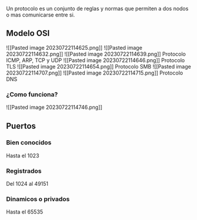 Un protocolo es un conjunto de reglas y normas que permiten a dos nodos o mas comunicarse entre si.
## Modelo OSI
![[Pasted image 20230722114625.png]]
![[Pasted image 20230722114632.png]]
![[Pasted image 20230722114639.png]]
Protocolo ICMP, ARP, TCP y UDP
![[Pasted image 20230722114646.png]]
Protocolo TLS
![[Pasted image 20230722114654.png]]
Protocolo SMB
![[Pasted image 20230722114707.png]]
![[Pasted image 20230722114715.png]]
Protocolo DNS
### ¿Como funciona?
![[Pasted image 20230722114746.png]]
## Puertos 
### Bien conocidos
Hasta el 1023
### Registrados
Del 1024 al 49151
### Dinamicos o privados
Hasta el 65535